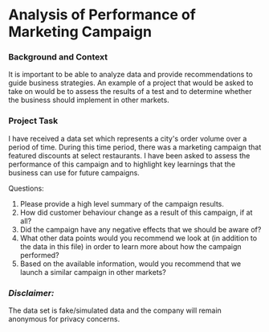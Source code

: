 # Analysis of Performance of Marketing Campaign

### Background and Context
It is important to be able to analyze data and provide recommendations to guide business strategies. An example of a project that would be asked to take on would be to assess the results of a test and to determine whether the business should implement in other markets.

### Project Task
I have received a data set which represents a city's order volume over a period of time. During this time period, there was a marketing campaign that featured discounts at select restaurants. I have been asked to assess the performance of this campaign and to highlight key learnings that the business can use for future campaigns.

Questions:
1) Please provide a high level summary of the campaign results.
2) How did customer behaviour change as a result of this campaign, if at all?
3) Did the campaign have any negative effects that we should be aware of?
4) What other data points would you recommend we look at (in addition to the data in this file) in order to learn more about how the campaign performed?
5) Based on the available information, would you recommend that we launch a similar campaign in other markets?

### *Disclaimer:* 
The data set is fake/simulated data and the company will remain anonymous for privacy concerns.